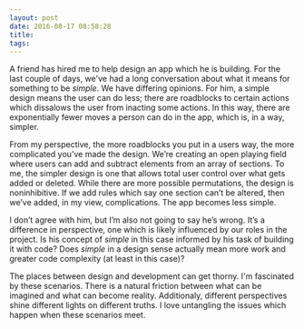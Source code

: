 ```yaml
---
layout: post
date: 2016-08-17 08:58:28
title: 
tags:
---
```

A friend has hired me to help design an app which he is building. For the last couple of days, we've had a long conversation about what it means for something to be *simple*. We have differing opinions. For him, a simple design means the user can do less; there are roadblocks to certain actions which dissalows the user from inacting some actions. In this way, there are exponentially fewer moves a person can do in the app, which is, in a way, simpler.

From my perspective, the more roadblocks you put in a users way, the more complicated you’ve made the design. We’re creating an open playing field where users can add and subtract elements from an array of sections. To me, the simpler design is one that allows total user control over what gets added or deleted. While there are more possible permutations, the design is noninhibitive. If we add rules which say one section can’t be altered, then we’ve added, in my view, complications. The app becomes less simple.

I don’t agree with him, but I’m also not going to say he’s wrong. It’s a difference in perspective, one which is likely influenced by our roles in the project. Is his concept of *simple* in this case informed by his task of building it with code? Does *simple* in a design sense actually mean more work and greater code complexity (at least in this case)? 

The places between design and development can get thorny. I'm fascinated by these scenarios. There is a natural friction between what can be imagined and what can become reality. Additionaly, different perspectives shine different lights on different truths. I love untangling the issues which happen when these scenarios meet. 